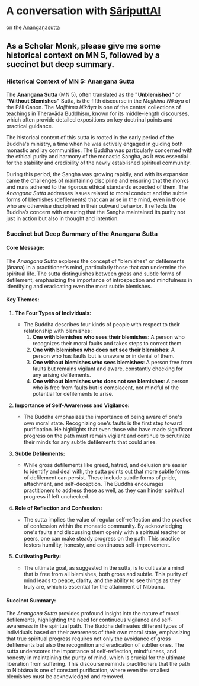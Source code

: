 # A conversation with [SāriputtAI](https://chatgpt.com/g/g-p25UYT2UR-sariputtai) 
on the [Anaṅgaṇasutta](https://suttacentral.net/mn5/en/sujato?lang=en&layout=sidebyside&reference=none&notes=asterisk&highlight=false&script=latin)

## As a Scholar Monk, please give me some historical context on MN 5, followed by a succinct but deep summary.

### Historical Context of MN 5: **Anangana Sutta**

The **Anangana Sutta** (MN 5), often translated as the **"Unblemished"** or **"Without Blemishes"** Sutta, is the fifth discourse in the *Majjhima Nikāya* of the Pāli Canon. The *Majjhima Nikāya* is one of the central collections of teachings in Theravāda Buddhism, known for its middle-length discourses, which often provide detailed expositions on key doctrinal points and practical guidance.

The historical context of this sutta is rooted in the early period of the Buddha's ministry, a time when he was actively engaged in guiding both monastic and lay communities. The Buddha was particularly concerned with the ethical purity and harmony of the monastic Sangha, as it was essential for the stability and credibility of the newly established spiritual community. 

During this period, the Sangha was growing rapidly, and with its expansion came the challenges of maintaining discipline and ensuring that the monks and nuns adhered to the rigorous ethical standards expected of them. The *Anangana Sutta* addresses issues related to moral conduct and the subtle forms of blemishes (defilements) that can arise in the mind, even in those who are otherwise disciplined in their outward behavior. It reflects the Buddha’s concern with ensuring that the Sangha maintained its purity not just in action but also in thought and intention.

### Succinct but Deep Summary of the Anangana Sutta

#### **Core Message:**
The *Anangana Sutta* explores the concept of "blemishes" or defilements (ānana) in a practitioner's mind, particularly those that can undermine the spiritual life. The sutta distinguishes between gross and subtle forms of defilement, emphasizing the importance of introspection and mindfulness in identifying and eradicating even the most subtle blemishes.

#### **Key Themes:**

1. **The Four Types of Individuals:**
   - The Buddha describes four kinds of people with respect to their relationship with blemishes:
     1. **One with blemishes who sees their blemishes**: A person who recognizes their moral faults and takes steps to correct them.
     2. **One with blemishes who does not see their blemishes**: A person who has faults but is unaware or in denial of them.
     3. **One without blemishes who sees blemishes**: A person free from faults but remains vigilant and aware, constantly checking for any arising defilements.
     4. **One without blemishes who does not see blemishes**: A person who is free from faults but is complacent, not mindful of the potential for defilements to arise.

2. **Importance of Self-Awareness and Vigilance:**
   - The Buddha emphasizes the importance of being aware of one's own moral state. Recognizing one's faults is the first step toward purification. He highlights that even those who have made significant progress on the path must remain vigilant and continue to scrutinize their minds for any subtle defilements that could arise.

3. **Subtle Defilements:**
   - While gross defilements like greed, hatred, and delusion are easier to identify and deal with, the sutta points out that more subtle forms of defilement can persist. These include subtle forms of pride, attachment, and self-deception. The Buddha encourages practitioners to address these as well, as they can hinder spiritual progress if left unchecked.

4. **Role of Reflection and Confession:**
   - The sutta implies the value of regular self-reflection and the practice of confession within the monastic community. By acknowledging one's faults and discussing them openly with a spiritual teacher or peers, one can make steady progress on the path. This practice fosters humility, honesty, and continuous self-improvement.

5. **Cultivating Purity:**
   - The ultimate goal, as suggested in the sutta, is to cultivate a mind that is free from all blemishes, both gross and subtle. This purity of mind leads to peace, clarity, and the ability to see things as they truly are, which is essential for the attainment of Nibbāna.

#### **Succinct Summary:**
The *Anangana Sutta* provides profound insight into the nature of moral defilements, highlighting the need for continuous vigilance and self-awareness in the spiritual path. The Buddha delineates different types of individuals based on their awareness of their own moral state, emphasizing that true spiritual progress requires not only the avoidance of gross defilements but also the recognition and eradication of subtler ones. The sutta underscores the importance of self-reflection, mindfulness, and honesty in maintaining the purity of mind, which is crucial for the ultimate liberation from suffering. This discourse reminds practitioners that the path to Nibbāna is one of constant purification, where even the smallest blemishes must be acknowledged and removed.

